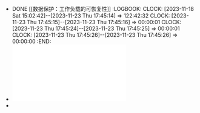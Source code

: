 - DONE [[数据保护：工作负载的可恢复性]]
  :LOGBOOK:
  CLOCK: [2023-11-18 Sat 15:02:42]--[2023-11-23 Thu 17:45:14] =>  122:42:32
  CLOCK: [2023-11-23 Thu 17:45:15]--[2023-11-23 Thu 17:45:16] =>  00:00:01
  CLOCK: [2023-11-23 Thu 17:45:24]--[2023-11-23 Thu 17:45:25] =>  00:00:01
  CLOCK: [2023-11-23 Thu 17:45:26]--[2023-11-23 Thu 17:45:26] =>  00:00:00
  :END:
- ![Go语言高级编程.pdf](../assets/Go语言高级编程_1703303896508_0.pdf)
-